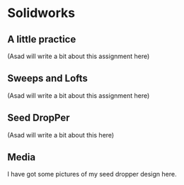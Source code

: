 # Solidworks

## A little practice
(Asad will write a bit about this assignment here)

## Sweeps and Lofts
(Asad will write a bit about this assignment here)

## Seed DropPer
(Asad will write a bit about this here)

## Media
I have got some pictures of my seed dropper design here.
